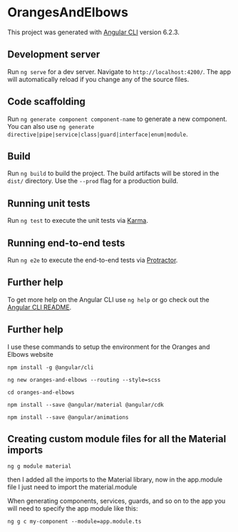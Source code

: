 # OrangesAndElbows

This project was generated with [Angular CLI](https://github.com/angular/angular-cli) version 6.2.3.

## Development server

Run `ng serve` for a dev server. Navigate to `http://localhost:4200/`. The app will automatically reload if you change any of the source files.

## Code scaffolding

Run `ng generate component component-name` to generate a new component. You can also use `ng generate directive|pipe|service|class|guard|interface|enum|module`.

## Build

Run `ng build` to build the project. The build artifacts will be stored in the `dist/` directory. Use the `--prod` flag for a production build.

## Running unit tests

Run `ng test` to execute the unit tests via [Karma](https://karma-runner.github.io).

## Running end-to-end tests

Run `ng e2e` to execute the end-to-end tests via [Protractor](http://www.protractortest.org/).

## Further help

To get more help on the Angular CLI use `ng help` or go check out the [Angular CLI README](https://github.com/angular/angular-cli/blob/master/README.md).

## Further help

I use these commands to setup the environment for the Oranges and Elbows website

`npm install -g @angular/cli`

`ng new oranges-and-elbows --routing --style=scss`

`cd oranges-and-elbows`

`npm install --save @angular/material @angular/cdk`

`npm install --save @angular/animations`

## Creating custom module files for all the Material imports

`ng g module material`

then I added all the imports to the Material library, now in the app.module file I just need to import the material.module

When generating components, services, guards, and so on to the app you will need to specify the app module like this:

`ng g c my-component --module=app.module.ts`